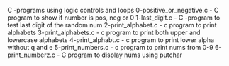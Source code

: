C -programs using logic controls and loops
0-positive_or_negative.c - C program to show if number is pos, neg or 0
1-last_digit.c - C -program to test last digit of the random num
2-print_alphabet.c - c program to print alphabets
3-print_alphabets.c - c program to print both upper and lowercase alphabets
4-print_alphabt.c - c program to print lower alpha without q and e
5-print_numbers.c - c program to print nums from 0-9
6-print_numberz.c - C program to display nums using putchar

